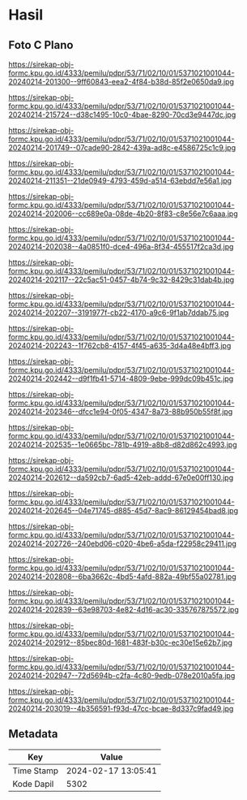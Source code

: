 # Hasil

## Foto C Plano

https://sirekap-obj-formc.kpu.go.id/4333/pemilu/pdpr/53/71/02/10/01/5371021001044-20240214-201300--9ff60843-eea2-4f84-b38d-85f2e0650da9.jpg

https://sirekap-obj-formc.kpu.go.id/4333/pemilu/pdpr/53/71/02/10/01/5371021001044-20240214-215724--d38c1495-10c0-4bae-8290-70cd3e9447dc.jpg

https://sirekap-obj-formc.kpu.go.id/4333/pemilu/pdpr/53/71/02/10/01/5371021001044-20240214-201749--07cade90-2842-439a-ad8c-e4586725c1c9.jpg

https://sirekap-obj-formc.kpu.go.id/4333/pemilu/pdpr/53/71/02/10/01/5371021001044-20240214-211351--21de0949-4793-459d-a514-63ebdd7e56a1.jpg

https://sirekap-obj-formc.kpu.go.id/4333/pemilu/pdpr/53/71/02/10/01/5371021001044-20240214-202006--cc689e0a-08de-4b20-8f83-c8e56e7c6aaa.jpg

https://sirekap-obj-formc.kpu.go.id/4333/pemilu/pdpr/53/71/02/10/01/5371021001044-20240214-202038--4a0851f0-dce4-496a-8f34-455517f2ca3d.jpg

https://sirekap-obj-formc.kpu.go.id/4333/pemilu/pdpr/53/71/02/10/01/5371021001044-20240214-202117--22c5ac51-0457-4b74-9c32-8429c31dab4b.jpg

https://sirekap-obj-formc.kpu.go.id/4333/pemilu/pdpr/53/71/02/10/01/5371021001044-20240214-202207--3191977f-cb22-4170-a9c6-9f1ab7ddab75.jpg

https://sirekap-obj-formc.kpu.go.id/4333/pemilu/pdpr/53/71/02/10/01/5371021001044-20240214-202243--1f762cb8-4157-4f45-a635-3d4a48e4bff3.jpg

https://sirekap-obj-formc.kpu.go.id/4333/pemilu/pdpr/53/71/02/10/01/5371021001044-20240214-202442--d9f1fb41-5714-4809-9ebe-999dc09b451c.jpg

https://sirekap-obj-formc.kpu.go.id/4333/pemilu/pdpr/53/71/02/10/01/5371021001044-20240214-202346--dfcc1e94-0f05-4347-8a73-88b950b55f8f.jpg

https://sirekap-obj-formc.kpu.go.id/4333/pemilu/pdpr/53/71/02/10/01/5371021001044-20240214-202535--1e0665bc-781b-4919-a8b8-d82d862c4993.jpg

https://sirekap-obj-formc.kpu.go.id/4333/pemilu/pdpr/53/71/02/10/01/5371021001044-20240214-202612--da592cb7-6ad5-42eb-addd-67e0e00ff130.jpg

https://sirekap-obj-formc.kpu.go.id/4333/pemilu/pdpr/53/71/02/10/01/5371021001044-20240214-202645--04e71745-d885-45d7-8ac9-86129454bad8.jpg

https://sirekap-obj-formc.kpu.go.id/4333/pemilu/pdpr/53/71/02/10/01/5371021001044-20240214-202726--240ebd06-c020-4be6-a5da-f22958c29411.jpg

https://sirekap-obj-formc.kpu.go.id/4333/pemilu/pdpr/53/71/02/10/01/5371021001044-20240214-202808--6ba3662c-4bd5-4afd-882a-49bf55a02781.jpg

https://sirekap-obj-formc.kpu.go.id/4333/pemilu/pdpr/53/71/02/10/01/5371021001044-20240214-202839--63e98703-4e82-4d16-ac30-335767875572.jpg

https://sirekap-obj-formc.kpu.go.id/4333/pemilu/pdpr/53/71/02/10/01/5371021001044-20240214-202912--85bec80d-1681-483f-b30c-ec30e15e62b7.jpg

https://sirekap-obj-formc.kpu.go.id/4333/pemilu/pdpr/53/71/02/10/01/5371021001044-20240214-202947--72d5694b-c2fa-4c80-9edb-078e2010a5fa.jpg

https://sirekap-obj-formc.kpu.go.id/4333/pemilu/pdpr/53/71/02/10/01/5371021001044-20240214-203019--4b356591-f93d-47cc-bcae-8d337c9fad49.jpg


## Metadata

| Key        | Value               |
| ---------- | ------------------- |
| Time Stamp | 2024-02-17 13:05:41 |
| Kode Dapil | 5302                |



